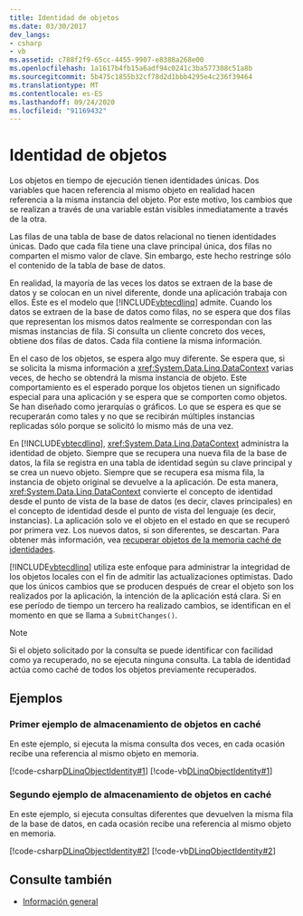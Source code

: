 ```yaml
---
title: Identidad de objetos
ms.date: 03/30/2017
dev_langs:
- csharp
- vb
ms.assetid: c788f2f9-65cc-4455-9907-e8388a268e00
ms.openlocfilehash: 1a1617b4fb15a6adf94c0241c3ba577308c51a8b
ms.sourcegitcommit: 5b475c1855b32cf78d2d1bbb4295e4c236f39464
ms.translationtype: MT
ms.contentlocale: es-ES
ms.lasthandoff: 09/24/2020
ms.locfileid: "91169432"
---
```

# <a name="object-identity"></a>Identidad de objetos

Los objetos en tiempo de ejecución tienen identidades únicas. Dos variables que hacen referencia al mismo objeto en realidad hacen referencia a la misma instancia del objeto. Por este motivo, los cambios que se realizan a través de una variable están visibles inmediatamente a través de la otra.  
  
 Las filas de una tabla de base de datos relacional no tienen identidades únicas. Dado que cada fila tiene una clave principal única, dos filas no comparten el mismo valor de clave. Sin embargo, este hecho restringe sólo el contenido de la tabla de base de datos.  
  
 En realidad, la mayoría de las veces los datos se extraen de la base de datos y se colocan en un nivel diferente, donde una aplicación trabaja con ellos. Éste es el modelo que [!INCLUDE[vbtecdlinq](../../../../../../includes/vbtecdlinq-md.md)] admite. Cuando los datos se extraen de la base de datos como filas, no se espera que dos filas que representan los mismos datos realmente se correspondan con las mismas instancias de fila. Si consulta un cliente concreto dos veces, obtiene dos filas de datos. Cada fila contiene la misma información.  
  
 En el caso de los objetos, se espera algo muy diferente. Se espera que, si se solicita la misma información a <xref:System.Data.Linq.DataContext> varias veces, de hecho se obtendrá la misma instancia de objeto. Este comportamiento es el esperado porque los objetos tienen un significado especial para una aplicación y se espera que se comporten como objetos. Se han diseñado como jerarquías o gráficos. Lo que se espera es que se recuperarán como tales y no que se recibirán múltiples instancias replicadas sólo porque se solicitó lo mismo más de una vez.  
  
 En [!INCLUDE[vbtecdlinq](../../../../../../includes/vbtecdlinq-md.md)], <xref:System.Data.Linq.DataContext> administra la identidad de objeto. Siempre que se recupera una nueva fila de la base de datos, la fila se registra en una tabla de identidad según su clave principal y se crea un nuevo objeto. Siempre que se recupera esa misma fila, la instancia de objeto original se devuelve a la aplicación. De esta manera, <xref:System.Data.Linq.DataContext> convierte el concepto de identidad desde el punto de vista de la base de datos (es decir, claves principales) en el concepto de identidad desde el punto de vista del lenguaje (es decir, instancias). La aplicación solo ve el objeto en el estado en que se recuperó por primera vez. Los nuevos datos, si son diferentes, se descartan. Para obtener más información, vea [recuperar objetos de la memoria caché de identidades](retrieving-objects-from-the-identity-cache.md).  
  
 [!INCLUDE[vbtecdlinq](../../../../../../includes/vbtecdlinq-md.md)] utiliza este enfoque para administrar la integridad de los objetos locales con el fin de admitir las actualizaciones optimistas. Dado que los únicos cambios que se producen después de crear el objeto son los realizados por la aplicación, la intención de la aplicación está clara. Si en ese período de tiempo un tercero ha realizado cambios, se identifican en el momento en que se llama a `SubmitChanges()`.  
  
> [!NOTE]
> Si el objeto solicitado por la consulta se puede identificar con facilidad como ya recuperado, no se ejecuta ninguna consulta. La tabla de identidad actúa como caché de todos los objetos previamente recuperados.  
  
## <a name="examples"></a>Ejemplos  
  
### <a name="object-caching-example-1"></a>Primer ejemplo de almacenamiento de objetos en caché  

 En este ejemplo, si ejecuta la misma consulta dos veces, en cada ocasión recibe una referencia al mismo objeto en memoria.  
  
 [!code-csharp[DLinqObjectIdentity#1](../../../../../../samples/snippets/csharp/VS_Snippets_Data/DLinqObjectIdentity/cs/Program.cs#1)]
 [!code-vb[DLinqObjectIdentity#1](../../../../../../samples/snippets/visualbasic/VS_Snippets_Data/DLinqObjectIdentity/vb/Module1.vb#1)]  
  
### <a name="object-caching-example-2"></a>Segundo ejemplo de almacenamiento de objetos en caché  

 En este ejemplo, si ejecuta consultas diferentes que devuelven la misma fila de la base de datos, en cada ocasión recibe una referencia al mismo objeto en memoria.  
  
 [!code-csharp[DLinqObjectIdentity#2](../../../../../../samples/snippets/csharp/VS_Snippets_Data/DLinqObjectIdentity/cs/Program.cs#2)]
 [!code-vb[DLinqObjectIdentity#2](../../../../../../samples/snippets/visualbasic/VS_Snippets_Data/DLinqObjectIdentity/vb/Module1.vb#2)]  
  
## <a name="see-also"></a>Consulte también

- [Información general](background-information.md)
